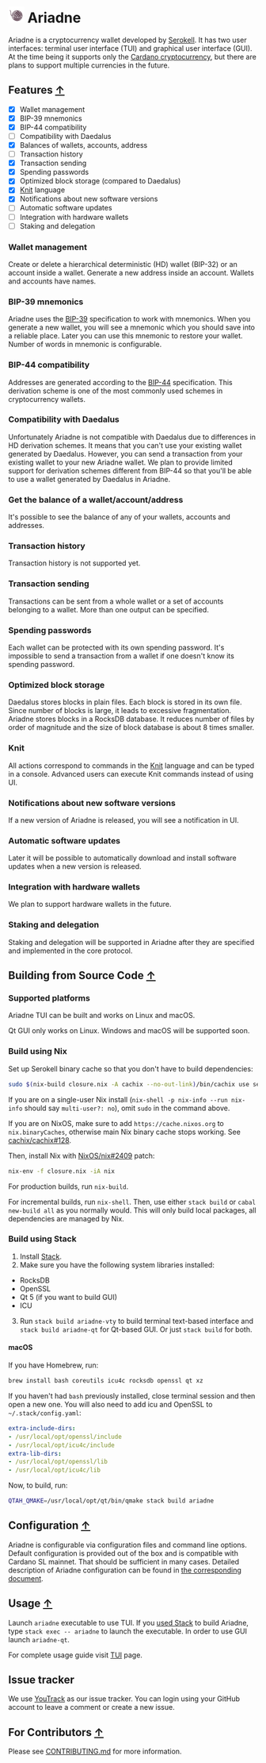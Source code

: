 # ![](./img/logo.png) Ariadne

Ariadne is a cryptocurrency wallet developed by
[Serokell](https://serokell.io/). It has two user interfaces: terminal
user interface (TUI) and graphical user interface (GUI). At the time
being it supports only the [Cardano
cryptocurrency](https://www.cardano.org/), but there are plans to
support multiple currencies in the future.

## Features [↑](#-ariadne)

* [x] Wallet management
* [x] BIP-39 mnemonics
* [x] BIP-44 compatibility
* [ ] Compatibility with Daedalus
* [x] Balances of wallets, accounts, address
* [ ] Transaction history
* [x] Transaction sending
* [x] Spending passwords
* [x] Optimized block storage (compared to Daedalus)
* [x] [Knit](knit/README.md) language
* [x] Notifications about new software versions
* [ ] Automatic software updates
* [ ] Integration with hardware wallets
* [ ] Staking and delegation

### Wallet management

Create or delete a hierarchical deterministic (HD) wallet (BIP-32) or
an account inside a wallet. Generate a new address inside an
account. Wallets and accounts have names.

### BIP-39 mnemonics

Ariadne uses the
[BIP-39](https://github.com/bitcoin/bips/blob/master/bip-0039.mediawiki)
specification to work with mnemonics. When you generate a new wallet,
you will see a mnemonic which you should save into a reliable
place. Later you can use this mnemonic to restore your wallet. Number
of words in mnemonic is configurable.

### BIP-44 compatibility

Addresses are generated according to the
[BIP-44](https://github.com/bitcoin/bips/blob/master/bip-0044.mediawiki)
specification. This derivation scheme is one of the most commonly used
schemes in cryptocurrency wallets.

### Compatibility with Daedalus

Unfortunately Ariadne is not compatible with Daedalus due to
differences in HD derivation schemes.  It means that you can't use
your existing wallet generated by Daedalus. However, you can send a
transaction from your existing wallet to your new Ariadne wallet. We
plan to provide limited support for derivation schemes different from
BIP-44 so that you'll be able to use a wallet generated by Daedalus in
Ariadne.

### Get the balance of a wallet/account/address

It's possible to see the balance of any of your wallets, accounts and addresses.

### Transaction history

Transaction history is not supported yet.

### Transaction sending

Transactions can be sent from a whole wallet or a set of accounts
belonging to a wallet. More than one output can be specified.

### Spending passwords

Each wallet can be protected with its own spending password. It's
impossible to send a transaction from a wallet if one doesn't know its
spending password.

### Optimized block storage

Daedalus stores blocks in plain files. Each block is stored in its own
file. Since number of blocks is large, it leads to excessive
fragmentation. Ariadne stores blocks in a RocksDB database. It reduces
number of files by order of magnitude and the size of block database
is about 8 times smaller.

### Knit

All actions correspond to commands in the [Knit](knit/README.md)
language and can be typed in a console. Advanced users can execute
Knit commands instead of using UI.

### Notifications about new software versions

If a new version of Ariadne is released, you will see a notification
in UI.

### Automatic software updates

Later it will be possible to automatically download and install
software updates when a new version is released.

### Integration with hardware wallets

We plan to support hardware wallets in the future.

### Staking and delegation

Staking and delegation will be supported in Ariadne after they are
specified and implemented in the core protocol.


## Building from Source Code [↑](#-ariadne)

### Supported platforms

Ariadne TUI can be built and works on Linux and macOS.

Qt GUI only works on Linux. Windows and macOS will be supported soon.

### Build using Nix

Set up Serokell binary cache so that you don't have to build dependencies:

```sh
sudo $(nix-build closure.nix -A cachix --no-out-link)/bin/cachix use serokell
```

If you are on a single-user Nix install (`nix-shell -p nix-info --run nix-info`
should say `multi-user?: no`), omit `sudo` in the command above.

If you are on NixOS, make sure to add `https://cache.nixos.org` to `nix.binaryCaches`,
otherwise main Nix binary cache stops working. See [cachix/cachix#128][].

[cachix/cachix#128]: https://github.com/cachix/cachix/pull/128

Then, install Nix with [NixOS/nix#2409][] patch:

```sh
nix-env -f closure.nix -iA nix
```

[NixOS/nix#2409]: https://github.com/NixOS/nix/pull/2409

For production builds, run `nix-build`.

For incremental builds, run `nix-shell`. Then, use either `stack build` or
`cabal new-build all` as you normally would. This will only build local packages,
all dependencies are managed by Nix.

### Build using Stack

1. Install [Stack](https://docs.haskellstack.org/en/stable/README/).
2. Make sure you have the following system libraries installed:
  - RocksDB
  - OpenSSL
  - Qt 5 (if you want to build GUI)
  - ICU
3. Run `stack build ariadne-vty` to build terminal text-based interface
and `stack build ariadne-qt` for Qt-based GUI. Or just `stack build` for both.

#### macOS


If you have Homebrew, run:

```sh
brew install bash coreutils icu4c rocksdb openssl qt xz
```

If you haven't had `bash` previously installed, close terminal session
and then open a new one. You will also need to add icu and OpenSSL to
`~/.stack/config.yaml`:

```yaml
extra-include-dirs:
- /usr/local/opt/openssl/include
- /usr/local/opt/icu4c/include
extra-lib-dirs:
- /usr/local/opt/openssl/lib
- /usr/local/opt/icu4c/lib
```

Now, to build, run:

```sh
QTAH_QMAKE=/usr/local/opt/qt/bin/qmake stack build ariadne
```

## Configuration [↑](#-ariadne)

Ariadne is configurable via configuration files and command line
options. Default configuration is provided out of the box and is
compatible with Cardano SL mainnet. That should be sufficient in many
cases. Detailed description of Ariadne configuration can be found in
[the corresponding document](docs/configuration.md).

## Usage [↑](#-ariadne)

Launch `ariadne` executable to use TUI. If you [used
Stack](#build-using-stack) to build Ariadne, type `stack exec --
ariadne` to launch the executable. In order to use GUI launch
`ariadne-qt`.

For complete usage guide visit [TUI](docs/usage-tui.md) page.

## Issue tracker

We use [YouTrack](https://issues.serokell.io/issues/AD) as our issue
tracker. You can login using your GitHub account to leave a comment or
create a new issue.

## For Contributors [↑](#-ariadne)

Please see [CONTRIBUTING.md](CONTRIBUTING.md) for more information.
